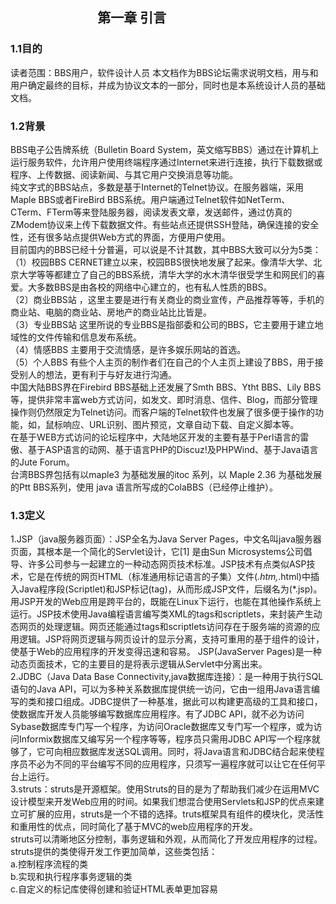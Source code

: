 ##                              第一章  引言
### 1.1目的
  读者范围：BBS用户，软件设计人员
  本文档作为BBS论坛需求说明文档，用与和用户确定最终的目标，并成为协议文本的一部分，同时也是本系统设计人员的基础文档。

### 1.2背景
  BBS电子公告牌系统（Bulletin Board System，英文缩写BBS）通过在计算机上运行服务软件，允许用户使用终端程序通过Internet来进行连接，执行下载数据或程序、上传数据、阅读新闻、与其它用户交换消息等功能。<br>
  纯文字式的BBS站点，多数是基于Internet的Telnet协议。在服务器端，采用Maple BBS或者FireBird BBS系统。用户端通过Telnet软件如NetTerm、CTerm、FTerm等来登陆服务器，阅读发表文章，发送邮件，通过仿真的ZModem协议来上传下载数据文件。有些站点还提供SSH登陆，确保连接的安全性，还有很多站点提供Web方式的界面，方便用户使用。<br>
  目前国内的BBS已经十分普遍，可以说是不计其数，其中BBS大致可以分为5类：<br>
  （1）校园BBS CERNET建立以来，校园BBS很快地发展了起来。像清华大学、北京大学等等都建立了自己的BBS系统，清华大学的水木清华很受学生和网民们的喜爱。大多数BBS是由各校的网络中心建立的，也有私人性质的BBS。<br>
  （2〕商业BBS站 ，这里主要是进行有关商业的商业宣传，产品推荐等等，手机的商业站、电脑的商业站、房地产的商业站比比皆是。<br>
  （3）专业BBS站 这里所说的专业BBS是指部委和公司的BBS，它主要用于建立地域性的文件传输和信息发布系统。<br>
  （4）情感BBS 主要用于交流情感，是许多娱乐网站的首选。<br>
  （5）个人BBS 有些个人主页的制作者们在自己的个人主页上建设了BBS，用于接受别人的想法，更有利于与好友进行沟通。<br>
  中国大陆BBS界在Firebird BBS基础上还发展了Smth BBS、Ytht BBS、Lily BBS等，提供非常丰富web方式访问，如发文、即时消息、信件、Blog，而部分管理操作则仍然限定为Telnet访问。而客户端的Telnet软件也发展了很多便于操作的功能，如，鼠标响应、URL识别、图片预览，文章自动下载、自定义脚本等。<br>
  在基于WEB方式访问的论坛程序中，大陆地区开发的主要有基于Perl语言的雷傲、基于ASP语言的动网、基于语言PHP的Discuz!及PHPWind、基于Java语言的Jute Forum。<br>
  台湾BBS界包括有以maple3 为基础发展的itoc 系列，以 Maple 2.36 为基础发展的Ptt BBS系列，使用 java 语言所写成的ColaBBS（已经停止维护）。
  
### 1.3定义
  1.JSP（java服务器页面）：JSP全名为Java Server Pages，中文名叫java服务器页面，其根本是一个简化的Servlet设计，它[1]  是由Sun Microsystems公司倡导、许多公司参与一起建立的一种动态网页技术标准。JSP技术有点类似ASP技术，它是在传统的网页HTML（标准通用标记语言的子集）文件(*.htm,*.html)中插入Java程序段(Scriptlet)和JSP标记(tag)，从而形成JSP文件，后缀名为(*.jsp)。 用JSP开发的Web应用是跨平台的，既能在Linux下运行，也能在其他操作系统上运行。JSP技术使用Java编程语言编写类XML的tags和scriptlets，来封装产生动态网页的处理逻辑。网页还能通过tags和scriptlets访问存在于服务端的资源的应用逻辑。JSP将网页逻辑与网页设计的显示分离，支持可重用的基于组件的设计，使基于Web的应用程序的开发变得迅速和容易。 JSP(JavaServer Pages)是一种动态页面技术，它的主要目的是将表示逻辑从Servlet中分离出来。<br>
  2.JDBC（Java Data Base Connectivity,java数据库连接）：是一种用于执行SQL语句的Java API，可以为多种关系数据库提供统一访问，它由一组用Java语言编写的类和接口组成。JDBC提供了一种基准，据此可以构建更高级的工具和接口，使数据库开发人员能够编写数据库应用程序。有了JDBC API，就不必为访问Sybase数据库专门写一个程序，为访问Oracle数据库又专门写一个程序，或为访问Informix数据库又编写另一个程序等等，程序员只需用JDBC API写一个程序就够了，它可向相应数据库发送SQL调用。同时，将Java语言和JDBC结合起来使程序员不必为不同的平台编写不同的应用程序，只须写一遍程序就可以让它在任何平台上运行。<br>
 3.struts：struts是开源框架。使用Struts的目的是为了帮助我们减少在运用MVC设计模型来开发Web应用的时间。如果我们想混合使用Servlets和JSP的优点来建立可扩展的应用，struts是一个不错的选择。truts框架具有组件的模块化，灵活性和重用性的优点，同时简化了基于MVC的web应用程序的开发。<br>
struts可以清晰地区分控制，事务逻辑和外观，从而简化了开发应用程序的过程。struts提供的类使得开发工作更加简单，这些类包括：<br>
a.控制程序流程的类<br>
b.实现和执行程序事务逻辑的类<br>
c.自定义的标记库使得创建和验证HTML表单更加容易
